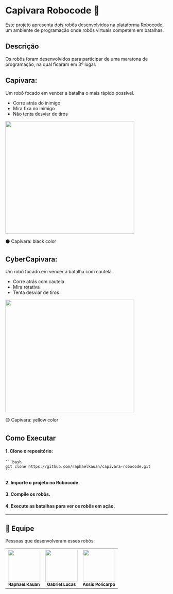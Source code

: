 # Capivara Robocode 🤖

Este projeto apresenta dois robôs desenvolvidos na plataforma Robocode, um ambiente de programação onde robôs virtuais competem em batalhas.

## Descrição

Os robôs foram desenvolvidos para participar de uma maratona de programação, na qual ficaram em 3º lugar.

## Capivara:

Um robô focado em vencer a batalha o mais rápido possível.

-   Corre atrás do inimigo
-   Mira fixa no inimigo
-   Não tenta desviar de tiros

<div>
    <img src="https://github.com/raphaelkauan/capivara-robocode/assets/111379005/aae2a2f2-5e3a-4ec9-b736-f5b7844e228e" width="400px" height="350px">
    <p>⚫ Capivara: black color</p>
</div>
 
## CyberCapivara:

Um robô focado em vencer a batalha com cautela.

-   Corre atrás com cautela
-   Mira rotativa
-   Tenta desviar de tiros

<div>
    <img src="https://github.com/raphaelkauan/capivara-robocode/assets/111379005/41839941-b618-4d31-a93b-c4e3f973d642" width="400px" height="350px">
    <p>🟡 Capivara: yellow color</p>
</div>

## Como Executar

#### 1. Clone o repositório:

    ```bash
    git clone https://github.com/raphaelkauan/capivara-robocode.git
    ```

#### 2. Importe o projeto no Robocode.

#### 3. Compile os robôs.

#### 4. Execute as batalhas para ver os robôs em ação.

<hr>

## 🤝 Equipe

Pessoas que desenvolveram esses robôs:

<table>
  <tr>
    <td align="center">
      <a href="https://github.com/raphaelkauan">
        <img src="https://avatars.githubusercontent.com/u/111379005?v=4" width="100px;"/><br>
        <sub>
          <b>Raphael Kauan</b>
        </sub>
      </a>
    </td>
    <td align="center">
      <a href="https://github.com/gabrielgt5">
        <img src="https://avatars.githubusercontent.com/u/69332675?s=400&u=31459ee527d187a0713939d2b34c5acbd20940ce&v=4" width="100px;"/><br>
        <sub>
          <b>Gabriel Lucas</b>
        </sub>
      </a>
    </td>
    <td align="center">
      <a href="https://github.com/eonarga">
        <img src="https://avatars.githubusercontent.com/u/111381502?v=4" width="100px;"/><br>
        <sub>
          <b>Assis Policarpo</b>
        </sub>
      </a>
    </td>
  </tr>
</table>
